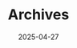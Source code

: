 ---
title: "Archives"
date: 2025-04-27
layout: "archives"
slug: "archives"
menu:
    main:
        weight: 2
        params: 
            icon: archives
---